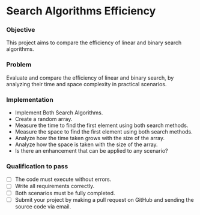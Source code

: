 # Search Algorithms Efficiency

### Objective
This project aims to compare the efficiency of linear and binary search algorithms.

### Problem

Evaluate and compare the efficiency of linear and binary search, by analyzing their time and space complexity in practical scenarios.



### Implementation

- Implement Both Search Algorithms.
- Create a random array.
- Measure the time to find the first element using both search methods.
- Measure the space to find the first element using both search methods.
- Analyze how the time taken grows with the size of the array.
- Analyze how the space is taken with the size of the array.
- Is there an enhancement that can be applied to any scenario?

### Qualification to pass
- [ ] The code must execute without errors.
- [ ] Write all requirements correctly.
- [ ] Both scenarios must be fully completed.
- [ ] Submit your project by making a pull request on GitHub and sending the source code via email.
